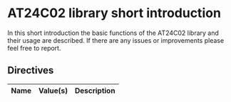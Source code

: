 # AT24C02 library short introduction

In this short introduction the basic functions of the AT24C02 library and their usage are described. If there are any issues or improvements please feel free to report.

## Directives

| Name          | Value(s)            | Description                  |
|---------------|:--------------------|------------------------------|